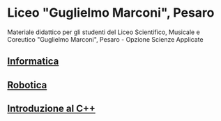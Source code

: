 # Liceo "Guglielmo Marconi", Pesaro

Materiale didattico per gli studenti del Liceo Scientifico, Musicale e Coreutico "Guglielmo Marconi", Pesaro - Opzione Scienze Applicate

## [Informatica](Informatica)

## [Robotica](Robotica)

## [Introduzione al C++](Cpp-intro)
